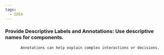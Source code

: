 ```yaml
---
tags:
  - IDEA
---
```


### Provide Descriptive Labels and Annotations:   Use descriptive names for components.
           Annotations can help explain complex interactions or decisions.
